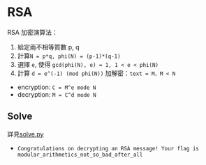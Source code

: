 # RSA
RSA 加密演算法：
 1. 給定兩不相等質數 p, q
 2. 計算```N = p*q, phi(N) = (p-1)*(q-1)```
 3. 選擇 ```e```, 使得 ```gcd(phi(N), e) = 1, 1 < e < phi(N)```
 4. 計算 ```d = e^(-1) (mod phi(N))```
 加解密：```text = M，M < N```
 * encryption: ```C = M^e mode N```
 * decryption: ```M = C^d mode N```

 ## Solve
詳見[solve.py](solve.py)
  * ```Congratulations on decrypting an RSA message! Your flag is modular_arithmetics_not_so_bad_after_all```
